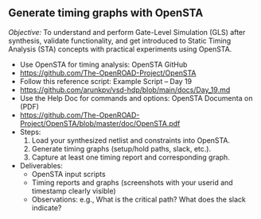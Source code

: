 ## Generate timing graphs with OpenSTA
*Objective:*
To understand and perform Gate-Level Simulation (GLS) after synthesis, validate 
functionality, and get introduced to Static Timing Analysis (STA) concepts with practical 
experiments using OpenSTA.
- Use OpenSTA for timing analysis: OpenSTA GitHub 
- https://github.com/The-OpenROAD-Project/OpenSTA 
- Follow this reference script: 
  Example Script – Day 19 
- https://github.com/arunkpv/vsd-hdp/blob/main/docs/Day_19.md 
- Use the Help Doc for commands and options: 
OpenSTA Documenta on (PDF) 
- https://github.com/The-OpenROAD-Project/OpenSTA/blob/master/doc/OpenSTA.pdf 
- Steps: 
  1. Load your synthesized netlist and constraints into OpenSTA. 
  2. Generate timing graphs (setup/hold paths, slack, etc.). 
  3. Capture at least one timing report and corresponding graph. 
- Deliverables: 
  - OpenSTA input scripts 
  - Timing reports and graphs (screenshots with your userid and timestamp clearly visible) 
  - Observations: e.g., What is the critical path? What does the slack indicate? 
